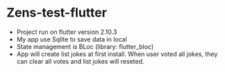 # Zens-test-flutter

- Project run on flutter version 2.10.3
- My app use Sqlite to save data in local
- State management is BLoc (library: flutter_bloc)
- App will create list jokes at first install. When user voted all jokes, they can clear all votes and list jokes will reseted.